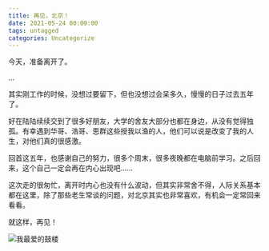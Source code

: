 ```yaml
---
title: 再见，北京！
date: 2021-05-24 00:00:00
tags: untagged
categories: Uncategorize
---
```


今天，准备离开了。

...

其实刚工作的时候，没想过要留下，但也没想过会呆多久，慢慢的日子过去五年了。

好在陆陆续续交到了很多好朋友，大学的舍友大部分也都在身边，从没有觉得独孤。有幸遇到华哥、浩哥、思群这些授我以渔的人，他们可以说是改变了我的人生，对他们真的很感激。

回首这五年，也感谢自己的努力，很多个周末，很多夜晚都在电脑前学习。之后回来，这个自己一定会再在内心出现吧......

这次走的很匆忙，离开时内心也没有什么波动，但其实非常舍不得，人际关系基本都在这里，除了那些老生常谈的问题，对北京其实也非常喜欢，有机会一定常回来看看。

就这样，再见！

![我最爱的鼓楼](gulou.jpg)
